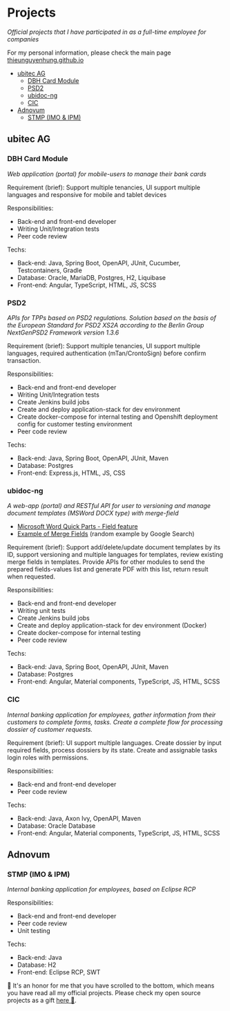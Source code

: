# Projects
*Official projects that I have participated in as a full-time employee for companies*<br>

For my personal information, please check the main page [thieunguyenhung.github.io](https://thieunguyenhung.github.io/)<br>

- [ubitec AG](#ubitec-ag)
  - [DBH Card Module](#dbh-card-module)
  - [PSD2](#psd2)
  - [ubidoc-ng](#ubidoc-ng)
  - [CIC](#cic)
- [Adnovum](#adnovum)
  - [STMP (IMO & IPM)](#stmp-imo--ipm)

## ubitec AG
### DBH Card Module
*Web application (portal) for mobile-users to manage their bank cards*<br>

Requirement (brief): Support multiple tenancies, UI support multiple languages and responsive for mobile and tablet devices

Responsibilities:
- Back-end and front-end developer
- Writing Unit/Integration tests
- Peer code review

Techs:
- Back-end: Java, Spring Boot, OpenAPI, JUnit, Cucumber, Testcontainers, Gradle
- Database: Oracle, MariaDB, Postgres, H2, Liquibase
- Front-end: Angular, TypeScript, HTML, JS, SCSS

### PSD2
*APIs for TPPs based on PSD2 regulations. Solution based on the basis of the European Standard for PSD2 XS2A according to the Berlin Group NextGenPSD2 Framework version 1.3.6*<br>

Requirement (brief): Support multiple tenancies, UI support multiple languages, required authentication (mTan/CrontoSign) before confirm transaction.

Responsibilities:
- Back-end and front-end developer
- Writing Unit/Integration tests
- Create Jenkins build jobs
- Create and deploy application-stack for dev environment
- Create docker-compose for internal testing and Openshift deployment config for customer testing environment
- Peer code review

Techs:
- Back-end: Java, Spring Boot, OpenAPI, JUnit, Maven
- Database: Postgres
- Front-end: Express.js, HTML, JS, CSS

### ubidoc-ng
*A web-app (portal) and RESTful API for user to versioning and manage document templates (MSWord DOCX type) with merge-field*<br>

- [Microsoft Word Quick Parts - Field feature](https://support.microsoft.com/en-us/office/quick-parts-4ffef7c5-7596-4e95-9faf-41c771847a7b#bm3)
- [Example of Merge Fields](https://doc.laserfiche.com/laserfiche.documentation/en-us/Subsystems/ProcessAutomation/Content/Resources/Rules/Document-Merges/Preparing-a-Document-with-Merge-Fields.htm) (random example by Google Search)

Requirement (brief): Support add/delete/update document templates by its ID, support versioning and multiple languages for templates, review existing merge fields in templates. Provide APIs for other modules to send the prepared fields-values list and generate PDF with this list, return result when requested.

Responsibilities:
- Back-end and front-end developer
- Writing unit tests
- Create Jenkins build jobs
- Create and deploy application-stack for dev environment (Docker)
- Create docker-compose for internal testing
- Peer code review

Techs:
- Back-end: Java, Spring Boot, OpenAPI, JUnit, Maven
- Database: Postgres
- Front-end: Angular, Material components, TypeScript, JS, HTML, SCSS

### CIC
*Internal banking application for employees, gather information from their customers to complete forms, tasks. Create a complete flow for processing dossier of customer requests.*<br>

Requirement (brief): UI support multiple languages. Create dossier by input required fields, process dossiers by its state. Create and assignable tasks login roles with permissions.

Responsibilities:
- Back-end and front-end developer
- Peer code review

Techs:
- Back-end: Java, Axon Ivy, OpenAPI, Maven
- Database: Oracle Database
- Front-end: Angular, Material components, TypeScript, JS, HTML, SCSS

## Adnovum
### STMP (IMO & IPM)
*Internal banking application for employees, based on Eclipse RCP*<br>

Responsibilities:
- Back-end and front-end developer
- Peer code review
- Unit testing

Techs:
- Back-end: Java
- Database: H2
- Front-end: Eclipse RCP, SWT


🎉 It's an honor for me that you have scrolled to the bottom, which means you have read all my official projects. Please check my open source projects as a gift [here 🎁](http://bitly.com/98K8eH).
